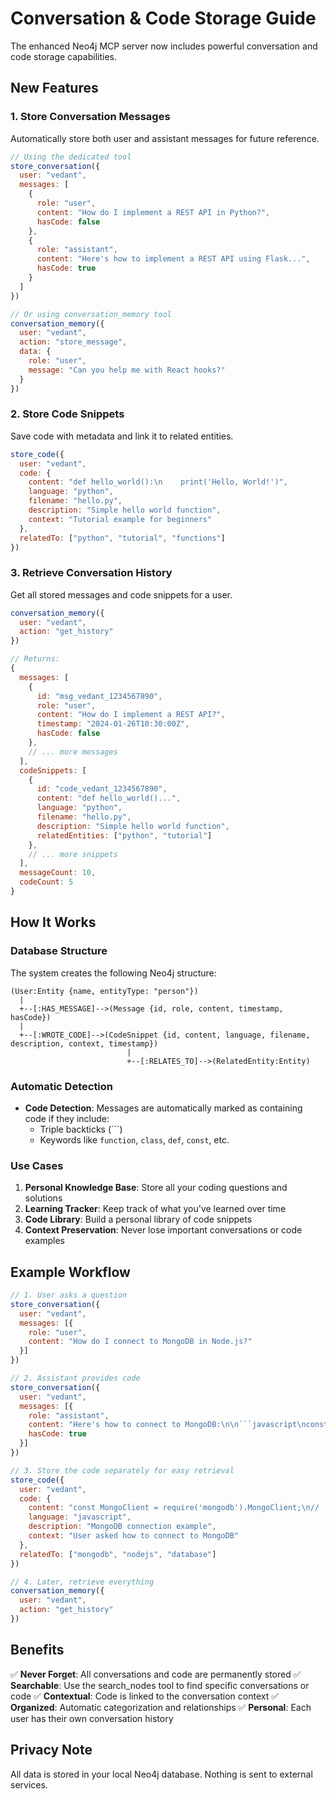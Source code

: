 # Conversation & Code Storage Guide

The enhanced Neo4j MCP server now includes powerful conversation and code storage capabilities.

## New Features

### 1. **Store Conversation Messages**
Automatically store both user and assistant messages for future reference.

```javascript
// Using the dedicated tool
store_conversation({
  user: "vedant",
  messages: [
    {
      role: "user",
      content: "How do I implement a REST API in Python?",
      hasCode: false
    },
    {
      role: "assistant", 
      content: "Here's how to implement a REST API using Flask...",
      hasCode: true
    }
  ]
})

// Or using conversation_memory tool
conversation_memory({
  user: "vedant",
  action: "store_message",
  data: {
    role: "user",
    message: "Can you help me with React hooks?"
  }
})
```

### 2. **Store Code Snippets**
Save code with metadata and link it to related entities.

```javascript
store_code({
  user: "vedant",
  code: {
    content: "def hello_world():\n    print('Hello, World!')",
    language: "python",
    filename: "hello.py",
    description: "Simple hello world function",
    context: "Tutorial example for beginners"
  },
  relatedTo: ["python", "tutorial", "functions"]
})
```

### 3. **Retrieve Conversation History**
Get all stored messages and code snippets for a user.

```javascript
conversation_memory({
  user: "vedant",
  action: "get_history"
})

// Returns:
{
  messages: [
    {
      id: "msg_vedant_1234567890",
      role: "user",
      content: "How do I implement a REST API?",
      timestamp: "2024-01-26T10:30:00Z",
      hasCode: false
    },
    // ... more messages
  ],
  codeSnippets: [
    {
      id: "code_vedant_1234567890",
      content: "def hello_world()...",
      language: "python",
      filename: "hello.py",
      description: "Simple hello world function",
      relatedEntities: ["python", "tutorial"]
    },
    // ... more snippets
  ],
  messageCount: 10,
  codeCount: 5
}
```

## How It Works

### Database Structure

The system creates the following Neo4j structure:

```
(User:Entity {name, entityType: "person"})
  |
  +--[:HAS_MESSAGE]-->(Message {id, role, content, timestamp, hasCode})
  |
  +--[:WROTE_CODE]-->(CodeSnippet {id, content, language, filename, description, context, timestamp})
                          |
                          +--[:RELATES_TO]-->(RelatedEntity:Entity)
```

### Automatic Detection

- **Code Detection**: Messages are automatically marked as containing code if they include:
  - Triple backticks (```)
  - Keywords like `function`, `class`, `def`, `const`, etc.

### Use Cases

1. **Personal Knowledge Base**: Store all your coding questions and solutions
2. **Learning Tracker**: Keep track of what you've learned over time
3. **Code Library**: Build a personal library of code snippets
4. **Context Preservation**: Never lose important conversations or code examples

## Example Workflow

```javascript
// 1. User asks a question
store_conversation({
  user: "vedant",
  messages: [{
    role: "user",
    content: "How do I connect to MongoDB in Node.js?"
  }]
})

// 2. Assistant provides code
store_conversation({
  user: "vedant",
  messages: [{
    role: "assistant",
    content: "Here's how to connect to MongoDB:\n\n```javascript\nconst MongoClient = require('mongodb').MongoClient;...",
    hasCode: true
  }]
})

// 3. Store the code separately for easy retrieval
store_code({
  user: "vedant",
  code: {
    content: "const MongoClient = require('mongodb').MongoClient;\n// ... rest of code",
    language: "javascript",
    description: "MongoDB connection example",
    context: "User asked how to connect to MongoDB"
  },
  relatedTo: ["mongodb", "nodejs", "database"]
})

// 4. Later, retrieve everything
conversation_memory({
  user: "vedant",
  action: "get_history"
})
```

## Benefits

✅ **Never Forget**: All conversations and code are permanently stored
✅ **Searchable**: Use the search_nodes tool to find specific conversations or code
✅ **Contextual**: Code is linked to the conversation context
✅ **Organized**: Automatic categorization and relationships
✅ **Personal**: Each user has their own conversation history

## Privacy Note

All data is stored in your local Neo4j database. Nothing is sent to external services.